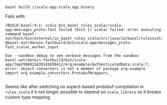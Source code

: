`bazel build //scala-app:scala_app_binary`

Fails with:
```
/BUILD.bazel:4:1: scala @io_bazel_rules_scala//scala-app:messages_proto-fast failed (Exit 1) scalac failed: error executing command bazel-out/host/bin/external/io_bazel_rules_scala/src/java/io/bazel/rulesscala/scalac/scalac @bazel-out/darwin-fastbuild/bin/scala-app/messages_proto-fast_scalac_worker_input

Use --sandbox_debug to see verbose messages from the sandbox
bazel-out/darwin-fastbuild/bin/scala-app/tmp2998821839141030412/org/example/AuthenticatedData.scala:7: error: object converters is not a member of package org.example
import org.example.converters.ProtobufWrappers._
                   ^

```

Seems like after switching on aspect-based protobuf compilation in `rules_scala` it's not longer possible to depend on
`scala_library` so it breaks custom type mapping.